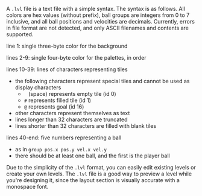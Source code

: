 A `.lvl` file is a text file with a simple syntax.
The syntax is as follows. All colors are hex values (without prefix),
ball groups are integers from 0 to 7 inclusive,
and all ball positions and velocities are decimals.
Currently, errors in file format are not detected,
and only ASCII filenames and contents are supported.

line 1: single three-byte color for the background

lines 2-9: single four-byte color for the palettes, in order

lines 10-39: lines of characters representing tiles

- the following characters represent special tiles and cannot be used as display characters
    - ` ` (space) represents empty tile (id 0)
    - `#` represents filled tile (id 1)
    - `@` represents goal (id 16)
- other characters represent themselves as text
- lines longer than 32 characters are truncated
- lines shorter than 32 characters are filled with blank tiles

lines 40-end: five numbers representing a ball

- as in `group pos.x pos.y vel.x vel.y`
- there should be at least one ball, and the first is the player ball

Due to the simplicity of the `.lvl` format,
you can easily edit existing levels or create your own levels.
The `.lvl` file is a good way to preview a level while you're designing it,
since the layout section is visually accurate with a monospace font.
